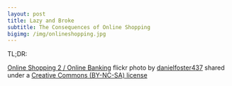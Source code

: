 ```yaml
---
layout: post
title: Lazy and Broke
subtitle: The Consequences of Online Shopping
bigimg: /img/onlineshopping.jpg
---
```

TL;DR:

<a title="Online Shopping 2 / Online Banking" href="https://flickr.com/photos/danielfoster/14399012925">Online Shopping 2 / Online Banking</a> flickr photo by <a href="https://flickr.com/people/danielfoster">danielfoster437</a> shared under a <a href="https://creativecommons.org/licenses/by-nc-sa/2.0/">Creative Commons (BY-NC-SA) license</a> </small>
